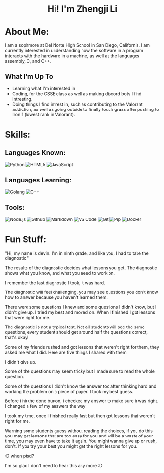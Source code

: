 <h1 align="center">Hi! I'm Zhengji Li</h1>

#  About Me:
I am a sophmore at Del Norte High School in San Diego, California. I am currently interested in understanding how the software in a program interacts with the hardware in a machine, as well as the languages assembly, C, and C++.


##  What I'm Up To

- Learning what I'm interested in
- Coding, for the CSSE class as well as making discord bots I find intresting.
- Doing things I find intrest in, such as contributing to the Valorant addiction, as well as going outside to finally touch grass after pushing to Iron 1 (lowest rank in Valorant).

# Skills:
## Languages Known:
![Python](https://img.shields.io/badge/python-%233776AB.svg?style=for-the-badge&logo=python&logoColor=white) ![HTML5](https://img.shields.io/badge/html5-%23E34F26.svg?style=for-the-badge&logo=html5&logoColor=white) ![JavaScript](https://img.shields.io/badge/javascript-%23323330.svg?style=for-the-badge&logo=javascript&logoColor=%23F7DF1E)

## Languages Learning: 
![Golang](https://img.shields.io/badge/go-%2300ADD8.svg?style=for-the-badge&logo=go&logoColor=white) ![C++](https://img.shields.io/badge/c++-%2300599C.svg?style=for-the-badge&logo=c%2B%2B&logoColor=white)

## Tools:
![Node.js](https://img.shields.io/badge/node.js-%23339933.svg?style=for-the-badge&logo=node.js&logoColor=white) ![Github](https://img.shields.io/badge/github-%23181717.svg?style=for-the-badge&logo=github&logoColor=white) ![Markdown](https://img.shields.io/badge/markdown-%23000000.svg?style=for-the-badge&logo=markdown&logoColor=white) ![VS Code](https://img.shields.io/badge/VSCode-%23007ACC.svg?style=for-the-badge&logo=visual-studio-code&logoColor=white) ![Git](https://img.shields.io/badge/git-%23F05032.svg?style=for-the-badge&logo=git&logoColor=white) ![Pip](https://img.shields.io/badge/pip-%230B7285.svg?style=for-the-badge&logo=pypi&logoColor=white) ![Docker](https://img.shields.io/badge/docker-%230db7ed.svg?style=for-the-badge&logo=docker&logoColor=white)


# Fun Stuff:
"Hi, my name is devin. I'm in ninth grade, and like you, I had to take the diagnostic."

The results of the diagnostic decides what lessons you get. The diagnostic shows what you know, and what you need to work on.

I remember the last diagnostic I took, it was hard.

The diagnostic will feel challenging, you may see questions you don't know how to answer because you haven't learned them.

There were some questions I knew and some questions I didn't know, but I didn't give up. I tried my best and moved on. When I finished I got lessons that were right for me. 

The diagnostic is not a typical test. Not all students will see the same questions, every student should get around half the questions correct, that's okay!

Some of my friends rushed and got lessons that weren't right for them, they asked me what I did. Here are five things I shared with them

I didn't give up.

Some of the questions may seem tricky but I made sure to read the whole question.

Some of the questions I didn't know the answer too after thinking hard and working the problem on a piece of paper. I took my best guess.

Before I hit the done button, I checked my answer to make sure it was right. I changed a few of my answers the way

I took my time, once I finished really fast but then got lessons that weren't right for me.

Warning some students guess without reading the choices, if you do this you may get lessons that are too easy for you and will be a waste of your time, you may even have to take it again. You might wanna give up or rush, don't. If you try your best you might get the right lessons for you.

:D
when ptsd?

I'm so glad I don't need to hear this any more :D
